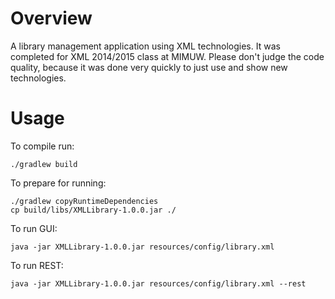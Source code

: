 Overview
========

A library management application using XML technologies. It was completed for
XML 2014/2015 class at MIMUW. Please don't judge the code quality, because it
was done very quickly to just use and show new technologies.

Usage
========
To compile run: 

    ./gradlew build

To prepare for running:

    ./gradlew copyRuntimeDependencies
    cp build/libs/XMLLibrary-1.0.0.jar ./

To run GUI:

    java -jar XMLLibrary-1.0.0.jar resources/config/library.xml

To run REST:

    java -jar XMLLibrary-1.0.0.jar resources/config/library.xml --rest





